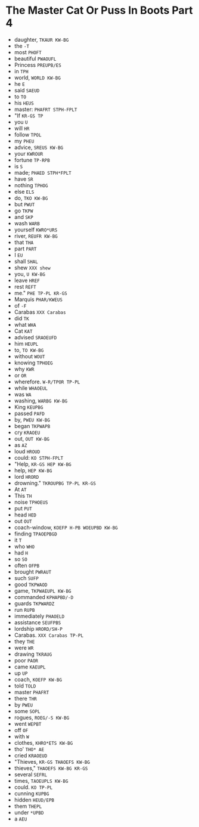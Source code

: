 # The Master Cat Or Puss In Boots Part 4

* daughter, `TKAUR KW-BG`
* the `-T`
* most `PHOFT`
* beautiful `PWAOUFL`
* Princess `PREUPB/ES`
* in `TPH`
* world, `WORLD KW-BG`
* he `E`
* said `SAEUD`
* to `TO`
* his `HEUS`
* master: `PHAFRT STPH-FPLT`
* "If `KR-GS TP`
* you `U`
* will `HR`
* follow `TPOL`
* my `PHEU`
* advice, `SREUS KW-BG`
* your `KWROUR`
* fortune `TP-RPB`
* is `S`
* made; `PHAED STPH*FPLT`
* have `SR`
* nothing `TPHOG`
* else `ELS`
* do, `TKO KW-BG`
* but `PWUT`
* go `TKPW`
* and `SKP`
* wash `WARB`
* yourself `KWRO*URS`
* river, `REUFR KW-BG`
* that `THA`
* part `PART`
* I `EU`
* shall `SHAL`
* shew `XXX shew`
* you, `U KW-BG`
* leave `HREF`
* rest `REFT`
* me." `PHE TP-PL KR-GS`
* Marquis `PHAR/KWEUS`
* of `-F`
* Carabas `XXX Carabas`
* did `TK`
* what `WHA`
* Cat `KAT`
* advised `SRAOEUFD`
* him `HEUPL`
* to, `TO KW-BG`
* without `WOUT`
* knowing `TPHOEG`
* why `KWR`
* or `OR`
* wherefore. `W-R/TPOR TP-PL`
* while `WHAOEUL`
* was `WA`
* washing, `WARBG KW-BG`
* King `KEUPBG`
* passed `PAFD`
* by, `PWEU KW-BG`
* began `TKPWAPB`
* cry `KRAOEU`
* out, `OUT KW-BG`
* as `AZ`
* loud `HROUD`
* could: `KO STPH-FPLT`
* "Help, `KR-GS HEP KW-BG`
* help, `HEP KW-BG`
* lord `HRORD`
* drowning." `TKROUPBG TP-PL KR-GS`
* At `AT`
* This `TH`
* noise `TPHOEUS`
* put `PUT`
* head `HED`
* out `OUT`
* coach-window, `KOEFP H-PB WOEUPBD KW-BG`
* finding `TPAOEPBGD`
* it `T`
* who `WHO`
* had `H`
* so `SO`
* often `OFPB`
* brought `PWRAUT`
* such `SUFP`
* good `TKPWAOD`
* game, `TKPWAEUPL KW-BG`
* commanded `KPHAPBD/-D`
* guards `TKPWARDZ`
* run `RUPB`
* immediately `PHAOELD`
* assistance `SEUFPBS`
* lordship `HRORD/SH-P`
* Carabas. `XXX Carabas TP-PL`
* they `THE`
* were `WR`
* drawing `TKRAUG`
* poor `PAOR`
* came `KAEUPL`
* up `UP`
* coach, `KOEFP KW-BG`
* told `TOLD`
* master `PHAFRT`
* there `THR`
* by `PWEU`
* some `SOPL`
* rogues, `ROEG/-S KW-BG`
* went `WEPBT`
* off `OF`
* with `W`
* clothes, `KHRO*ETS KW-BG`
* tho' `THO* AE`
* cried `KRAOEUD`
* "Thieves, `KR-GS THAOEFS KW-BG`
* thieves," `THAOEFS KW-BG KR-GS`
* several `SEFRL`
* times, `TAOEUPLS KW-BG`
* could. `KO TP-PL`
* cunning `KUPBG`
* hidden `HEUD/EPB`
* them `THEPL`
* under `*UPBD`
* a `AEU`
